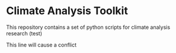 # Climate Analysis Toolkit

This repository contains a set of python scripts for climate analysis research (test)

This line will cause a conflict